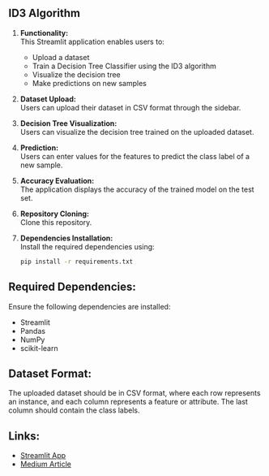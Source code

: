 ## ID3 Algorithm

1. **Functionality:**  
   This Streamlit application enables users to:
   - Upload a dataset
   - Train a Decision Tree Classifier using the ID3 algorithm
   - Visualize the decision tree
   - Make predictions on new samples

2. **Dataset Upload:**  
   Users can upload their dataset in CSV format through the sidebar.

3. **Decision Tree Visualization:**  
   Users can visualize the decision tree trained on the uploaded dataset.

4. **Prediction:**  
   Users can enter values for the features to predict the class label of a new sample.

5. **Accuracy Evaluation:**  
   The application displays the accuracy of the trained model on the test set.

6. **Repository Cloning:**  
   Clone this repository.

7. **Dependencies Installation:**  
   Install the required dependencies using:
   ```bash
   pip install -r requirements.txt

## Required Dependencies:

Ensure the following dependencies are installed:

- Streamlit
- Pandas
- NumPy
- scikit-learn

## Dataset Format:

The uploaded dataset should be in CSV format, where each row represents an instance, and each column represents a feature or attribute. The last column should contain the class labels.

## Links:

- [Streamlit App](https://infosquad1.streamlit.app/)
- [Medium Article](https://medium.com/@vaishnavisathiyamoorthy/id3-algorithm-fffd1f042abd)
